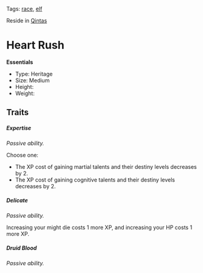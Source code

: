 Tags: [race](Races), [elf](Elves)

Reside in [Qintas](Qintas)


# Heart Rush

**Essentials**

- Type: Heritage
- Size: Medium
- Height: 
- Weight: 

## Traits

##### Expertise

*Passive ability.*

Choose one:

- The XP cost of gaining martial talents and their destiny levels decreases by 2.
- The XP cost of gaining cognitive talents and their destiny levels decreases by 2.


##### Delicate
*Passive ability.*

Increasing your might die costs 1 more XP, and increasing your HP costs 1 more XP.

##### Druid Blood
*Passive ability.*


